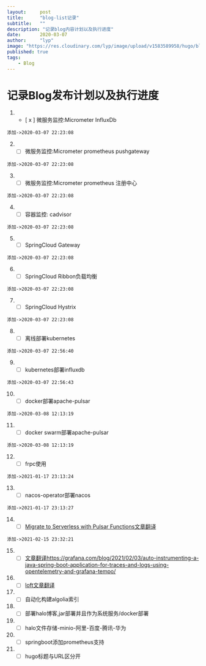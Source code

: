 ```yaml
---
layout:     post 
title:      "blog-list记录"
subtitle:   ""
description: "记录blog内容计划以及执行进度"
date:       2020-03-07
author:     "lyp"
image: "https://res.cloudinary.com/lyp/image/upload/v1583589958/hugo/blog.github.io/pembroke-welsh-corgi-lying-on-the-sand-under-white-cloud-164186.jpg"
published: true
tags:
    - Blog
---
```


# 记录Blog发布计划以及执行进度

1. - [ x ] 微服务监控:Micrometer InfluxDb  
```
添加->2020-03-07 22:23:08   
```

2. - [  ] 微服务监控:Micrometer prometheus pushgateway  
```
添加->2020-03-07 22:23:08   
```

3. - [ ] 微服务监控:Micrometer prometheus 注册中心  
 ```
添加->2020-03-07 22:23:08   
``` 
4. - [ ] 容器监控: cadvisor  
```
添加->2020-03-07 22:23:08   
```  
5. - [ ] SpringCloud Gateway  
```
添加->2020-03-07 22:23:08   
```  
6. - [ ] SpringCloud Ribbon负载均衡  
```
添加->2020-03-07 22:23:08   
```  
7. - [ ] SpringCloud Hystrix  
```
添加->2020-03-07 22:23:08   
```  
8. - [ ] 离线部署kubernetes  
```
添加->2020-03-07 22:56:40   
```  
9. - [ ] kubernetes部署influxdb  
```
添加->2020-03-07 22:56:43   
```  
10. - [ ] docker部署apache-pulsar  
```
添加->2020-03-08 12:13:19   
```  
11. - [ ] docker swarm部署apache-pulsar  
```
添加->2020-03-08 12:13:19   
```  
12. - [ ] frpc使用  
```
添加->2021-01-17 23:13:24  
```  
13. - [ ] nacos-operator部署nacos
```
添加->2021-01-17 23:13:27   
```  
14. - [ ] [Migrate to Serverless with Pulsar Functions文章翻译](https://streamnative.io/en/blog/tech/2021-02-10-migrate-to-serverless-with-pulsar-functions)  
```
添加->2021-02-15 23:32:21   
```  
15. - [ ] [文章翻译https://grafana.com/blog/2021/02/03/auto-instrumenting-a-java-spring-boot-application-for-traces-and-logs-using-opentelemetry-and-grafana-tempo/](https://grafana.com/blog/2021/02/03/auto-instrumenting-a-java-spring-boot-application-for-traces-and-logs-using-opentelemetry-and-grafana-tempo/)

16. - [ ] [loft文章翻译](https://loft.sh/blog/kubernetes-multi-tenancy-best-practices-guide/)  

17. - [ ] 自动化构建algolia索引  

18. - [ ] 部署halo博客,jar部署并且作为系统服务/docker部署

19. - [ ] halo文件存储-minio-阿里-百度-腾讯-华为  

20. - [ ] springboot添加prometheus支持  

21. - [ ] hugo标题与URL区分开